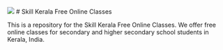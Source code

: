 <img src="https://github.com/SkillKeralaOnline/images/blob/main/Abdul_kalam.jpg">
# Skill Kerala Free Online Classes

This is a repository for the Skill Kerala Free Online Classes. We offer free online classes for secondary and higher secondary school students in Kerala, India.

<!--
**skillkerala/skillkerala** is a ✨ _special_ ✨ repository because its `README.md` (this file) appears on your GitHub profile.

Here are some ideas to get you started:

- 🔭 I’m currently working on ...
- 🌱 I’m currently learning ...
- 👯 I’m looking to collaborate on ...
- 🤔 I’m looking for help with ...
- 💬 Ask me about ...
- 📫 How to reach me: ...
- 😄 Pronouns: ...
- ⚡ Fun fact: ...
-->

